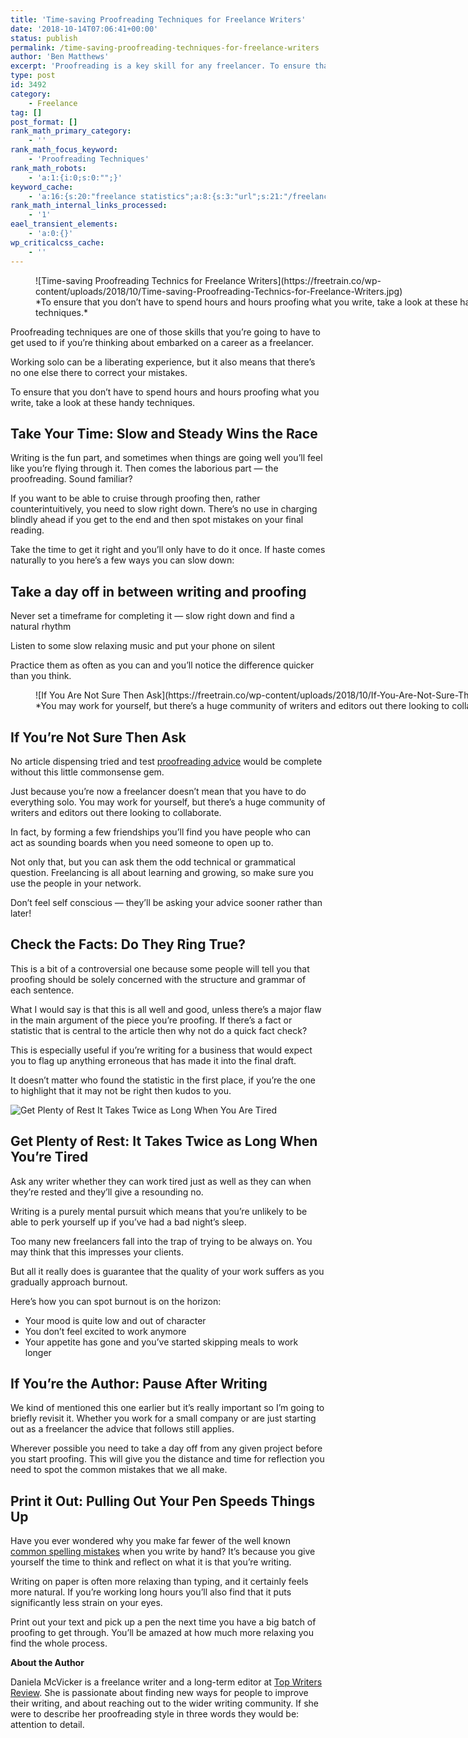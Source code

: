 ```yaml
---
title: 'Time-saving Proofreading Techniques for Freelance Writers'
date: '2018-10-14T07:06:41+00:00'
status: publish
permalink: /time-saving-proofreading-techniques-for-freelance-writers
author: 'Ben Matthews'
excerpt: 'Proofreading is a key skill for any freelancer. To ensure that you don’t have to spend hours and hours proofing what you write, take a look at these handy proofreading techniques.'
type: post
id: 3492
category:
    - Freelance
tag: []
post_format: []
rank_math_primary_category:
    - ''
rank_math_focus_keyword:
    - 'Proofreading Techniques'
rank_math_robots:
    - 'a:1:{i:0;s:0:"";}'
keyword_cache:
    - 'a:16:{s:20:"freelance statistics";a:8:{s:3:"url";s:21:"/freelance-statistics";s:5:"times";s:0:"";s:7:"between";s:0:"";s:6:"before";s:0:"";s:5:"after";s:0:"";s:4:"case";N;s:8:"nofollow";N;s:9:"newwindow";N;}s:19:"freelance portfolio";a:8:{s:3:"url";s:30:"/courses/freelance-portfolios/";s:5:"times";s:0:"";s:7:"between";s:0:"";s:6:"before";s:0:"";s:5:"after";s:0:"";s:4:"case";N;s:8:"nofollow";N;s:9:"newwindow";N;}s:19:"accounting software";a:8:{s:3:"url";s:33:"/best-online-accounting-software/";s:5:"times";s:0:"";s:7:"between";s:0:"";s:6:"before";s:0:"";s:5:"after";s:0:"";s:4:"case";N;s:8:"nofollow";N;s:9:"newwindow";N;}s:19:"freelance community";a:8:{s:3:"url";s:20:"/freelance-community";s:5:"times";s:0:"";s:7:"between";s:0:"";s:6:"before";s:0:"";s:5:"after";s:0:"";s:4:"case";N;s:8:"nofollow";N;s:9:"newwindow";N;}s:19:"freelance questions";a:8:{s:3:"url";s:20:"/freelance-community";s:5:"times";s:0:"";s:7:"between";s:0:"";s:6:"before";s:0:"";s:5:"after";s:0:"";s:4:"case";N;s:8:"nofollow";N;s:9:"newwindow";N;}s:18:"freelance expenses";a:8:{s:3:"url";s:19:"/freelance-expenses";s:5:"times";s:0:"";s:7:"between";s:0:"";s:6:"before";s:0:"";s:5:"after";s:0:"";s:4:"case";N;s:8:"nofollow";N;s:9:"newwindow";N;}s:18:"freelance training";a:8:{s:3:"url";s:8:"/courses";s:5:"times";s:0:"";s:7:"between";s:0:"";s:6:"before";s:0:"";s:5:"after";s:0:"";s:4:"case";N;s:8:"nofollow";N;s:9:"newwindow";N;}s:15:"freelance tools";a:8:{s:3:"url";s:21:"/best-freelance-tools";s:5:"times";s:0:"";s:7:"between";s:0:"";s:6:"before";s:0:"";s:5:"after";s:0:"";s:4:"case";N;s:8:"nofollow";N;s:9:"newwindow";N;}s:15:"freelance rates";a:8:{s:3:"url";s:16:"/freelance-rates";s:5:"times";s:0:"";s:7:"between";s:0:"";s:6:"before";s:0:"";s:5:"after";s:0:"";s:4:"case";N;s:8:"nofollow";N;s:9:"newwindow";N;}s:14:"freelance work";a:8:{s:3:"url";s:15:"/freelance-work";s:5:"times";s:0:"";s:7:"between";s:0:"";s:6:"before";s:0:"";s:5:"after";s:0:"";s:4:"case";N;s:8:"nofollow";N;s:9:"newwindow";N;}s:14:"freelance jobs";a:8:{s:3:"url";s:15:"/freelance-jobs";s:5:"times";s:0:"";s:7:"between";s:0:"";s:6:"before";s:0:"";s:5:"after";s:0:"";s:4:"case";N;s:8:"nofollow";N;s:9:"newwindow";N;}s:13:"balance sheet";a:8:{s:3:"url";s:46:"https://freetrain.co/balance-sheet-definition/";s:5:"times";s:0:"";s:7:"between";s:0:"";s:6:"before";s:0:"";s:5:"after";s:0:"";s:4:"case";N;s:8:"nofollow";N;s:9:"newwindow";N;}s:7:"courses";a:8:{s:3:"url";s:8:"/courses";s:5:"times";s:0:"";s:7:"between";s:0:"";s:6:"before";s:0:"";s:5:"after";s:0:"";s:4:"case";N;s:8:"nofollow";N;s:9:"newwindow";N;}s:5:"rates";a:8:{s:3:"url";s:16:"/freelance-rates";s:5:"times";s:0:"";s:7:"between";s:0:"";s:6:"before";s:0:"";s:5:"after";s:0:"";s:4:"case";N;s:8:"nofollow";N;s:9:"newwindow";N;}s:4:"ir35";a:8:{s:3:"url";s:5:"/ir35";s:5:"times";s:0:"";s:7:"between";s:0:"";s:6:"before";s:0:"";s:5:"after";s:0:"";s:4:"case";N;s:8:"nofollow";N;s:9:"newwindow";N;}s:13:"keywords_time";i:1565615218;}'
rank_math_internal_links_processed:
    - '1'
eael_transient_elements:
    - 'a:0:{}'
wp_criticalcss_cache:
    - ''
---
```

<figure aria-describedby="caption-attachment-3511" class="wp-caption aligncenter" id="attachment_3511" style="width: 750px">![Time-saving Proofreading Technics for Freelance Writers](https://freetrain.co/wp-content/uploads/2018/10/Time-saving-Proofreading-Technics-for-Freelance-Writers.jpg)<figcaption class="wp-caption-text" id="caption-attachment-3511">*To ensure that you don’t have to spend hours and hours proofing what you write, take a look at these handy techniques.*</figcaption></figure>

Proofreading techniques are one of those skills that you’re going to have to get used to if you’re thinking about embarked on a career as a freelancer.

Working solo can be a liberating experience, but it also means that there’s no one else there to correct your mistakes.

To ensure that you don’t have to spend hours and hours proofing what you write, take a look at these handy techniques.

**Take Your Time: Slow and Steady Wins the Race**
-------------------------------------------------

Writing is the fun part, and sometimes when things are going well you’ll feel like you’re flying through it. Then comes the laborious part — the proofreading. Sound familiar?

If you want to be able to cruise through proofing then, rather counterintuitively, you need to slow right down. There’s no use in charging blindly ahead if you get to the end and then spot mistakes on your final reading.

Take the time to get it right and you’ll only have to do it once. If haste comes naturally to you here’s a few ways you can slow down:

**Take a day off in between writing and proofing**
--------------------------------------------------

Never set a timeframe for completing it — slow right down and find a natural rhythm

Listen to some slow relaxing music and put your phone on silent

Practice them as often as you can and you’ll notice the difference quicker than you think.

<figure aria-describedby="caption-attachment-3509" class="wp-caption aligncenter" id="attachment_3509" style="width: 798px">![If You Are Not Sure Then Ask](https://freetrain.co/wp-content/uploads/2018/10/If-You-Are-Not-Sure-Then-Ask-1.jpg)<figcaption class="wp-caption-text" id="caption-attachment-3509">*You may work for yourself, but there’s a huge community of writers and editors out there looking to collaborate.*</figcaption></figure>

**If You’re Not Sure Then Ask**
-------------------------------

No article dispensing tried and test [proofreading advice](https://freetrain.co/attention-freelance-writers-nail-your-editing-and-proofreading-with-these-tips/#Tips_for_Proofreading) would be complete without this little commonsense gem.

Just because you’re now a freelancer doesn’t mean that you have to do everything solo. You may work for yourself, but there’s a huge community of writers and editors out there looking to collaborate.

In fact, by forming a few friendships you’ll find you have people who can act as sounding boards when you need someone to open up to.

Not only that, but you can ask them the odd technical or grammatical question. Freelancing is all about learning and growing, so make sure you use the people in your network.

Don’t feel self conscious — they’ll be asking your advice sooner rather than later!

**Check the Facts: Do They Ring True?**
---------------------------------------

This is a bit of a controversial one because some people will tell you that proofing should be solely concerned with the structure and grammar of each sentence.

What I would say is that this is all well and good, unless there’s a major flaw in the main argument of the piece you’re proofing. If there’s a fact or statistic that is central to the article then why not do a quick fact check?

This is especially useful if you’re writing for a business that would expect you to flag up anything erroneous that has made it into the final draft.

It doesn’t matter who found the statistic in the first place, if you’re the one to highlight that it may not be right then kudos to you.

![Get Plenty of Rest It Takes Twice as Long When You Are Tired](https://freetrain.co/wp-content/uploads/2018/10/Get-Plenty-of-Rest-It-Takes-Twice-as-Long-When-You-Are-Tired.jpg)

**Get Plenty of Rest: It Takes Twice as Long When You’re Tired**
----------------------------------------------------------------

Ask any writer whether they can work tired just as well as they can when they’re rested and they’ll give a resounding no.

Writing is a purely mental pursuit which means that you’re unlikely to be able to perk yourself up if you’ve had a bad night’s sleep.

Too many new freelancers fall into the trap of trying to be always on. You may think that this impresses your clients.

But all it really does is guarantee that the quality of your work suffers as you gradually approach burnout.

Here’s how you can spot burnout is on the horizon:

- Your mood is quite low and out of character
- You don’t feel excited to work anymore
- Your appetite has gone and you’ve started skipping meals to work longer

**If You’re the Author: Pause After Writing**
---------------------------------------------

We kind of mentioned this one earlier but it’s really important so I’m going to briefly revisit it. Whether you work for a small company or are just starting out as a freelancer the advice that follows still applies.

Wherever possible you need to take a day off from any given project before you start proofing. This will give you the distance and time for reflection you need to spot the common mistakes that we all make.

**Print it Out: Pulling Out Your Pen Speeds Things Up**
-------------------------------------------------------

Have you ever wondered why you make far fewer of the well known [common spelling mistakes](https://en.oxforddictionaries.com/spelling/common-misspellings) when you write by hand? It’s because you give yourself the time to think and reflect on what it is that you’re writing.

Writing on paper is often more relaxing than typing, and it certainly feels more natural. If you’re working long hours you’ll also find that it puts significantly less strain on your eyes.

Print out your text and pick up a pen the next time you have a big batch of proofing to get through. You’ll be amazed at how much more relaxing you find the whole process.

**About the Author**

Daniela McVicker is a freelance writer and a long-term editor at [Top Writers Review](http://www.topwritersreview.com/top-10-essay-writing-services/). She is passionate about finding new ways for people to improve their writing, and about reaching out to the wider writing community. If she were to describe her proofreading style in three words they would be: attention to detail.